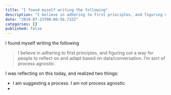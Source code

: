 ```yaml
---
title: "I found myself writing the following"
description: "I believe in adhering to first principles, and figuring out a way for people to reflect on and adapt based on data/conversation. I’m sort…"
date: "2019-07-23T00:06:56.732Z"
categories: []
published: false
---
```


  

I found myself writing the following 

> I believe in adhering to first principles, and figuring out a way for people to reflect on and adapt based on data/conversation. I’m sort of process agnostic.

I was reflecting on this today, and realized two things:

-   I am suggesting a process. I am not process agnostic
-

